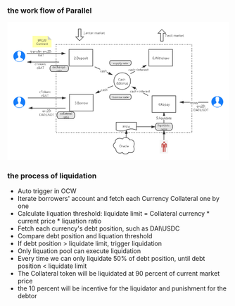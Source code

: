
### the work flow of Parallel 
![text](../images/work_flow_of_Parallel.png)


### the process of liquidation
- Auto trigger in OCW
- Iterate borrowers' account and fetch each Currency Collateral one by one
- Calculate liquation threshold: liquidate limit =  Collateral currency * current price * liquation ratio
- Fetch each currency's debt position, such as DAI\USDC
- Compare debt position and liquation threshold
- If debt position > liquidate limit, trigger liquidation
- Only liquation pool can execute liquidation
- Every time we can only liquidate 50% of debt position, until debt position < liquidate limit 
- The Collateral token will be liquidated at 90 percent of current market price
- the 10 percent will be incentive for the liquidator and punishment for the debtor

